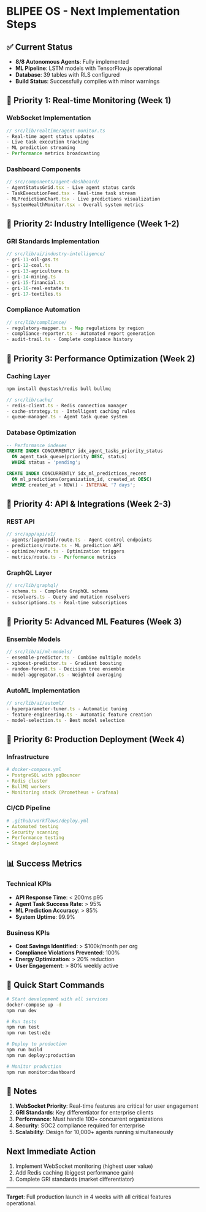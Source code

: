 # BLIPEE OS - Next Implementation Steps

## ✅ Current Status
- **8/8 Autonomous Agents**: Fully implemented
- **ML Pipeline**: LSTM models with TensorFlow.js operational
- **Database**: 39 tables with RLS configured
- **Build Status**: Successfully compiles with minor warnings

## 🎯 Priority 1: Real-time Monitoring (Week 1)

### WebSocket Implementation
```typescript
// src/lib/realtime/agent-monitor.ts
- Real-time agent status updates
- Live task execution tracking
- ML prediction streaming
- Performance metrics broadcasting
```

### Dashboard Components
```typescript
// src/components/agent-dashboard/
- AgentStatusGrid.tsx - Live agent status cards
- TaskExecutionFeed.tsx - Real-time task stream
- MLPredictionChart.tsx - Live predictions visualization
- SystemHealthMonitor.tsx - Overall system metrics
```

## 🎯 Priority 2: Industry Intelligence (Week 1-2)

### GRI Standards Implementation
```typescript
// src/lib/ai/industry-intelligence/
- gri-11-oil-gas.ts
- gri-12-coal.ts
- gri-13-agriculture.ts
- gri-14-mining.ts
- gri-15-financial.ts
- gri-16-real-estate.ts
- gri-17-textiles.ts
```

### Compliance Automation
```typescript
// src/lib/compliance/
- regulatory-mapper.ts - Map regulations by region
- compliance-reporter.ts - Automated report generation
- audit-trail.ts - Complete compliance history
```

## 🎯 Priority 3: Performance Optimization (Week 2)

### Caching Layer
```bash
npm install @upstash/redis bull bullmq
```

```typescript
// src/lib/cache/
- redis-client.ts - Redis connection manager
- cache-strategy.ts - Intelligent caching rules
- queue-manager.ts - Agent task queue system
```

### Database Optimization
```sql
-- Performance indexes
CREATE INDEX CONCURRENTLY idx_agent_tasks_priority_status
  ON agent_task_queue(priority DESC, status)
  WHERE status = 'pending';

CREATE INDEX CONCURRENTLY idx_ml_predictions_recent
  ON ml_predictions(organization_id, created_at DESC)
  WHERE created_at > NOW() - INTERVAL '7 days';
```

## 🎯 Priority 4: API & Integrations (Week 2-3)

### REST API
```typescript
// src/app/api/v1/
- agents/[agentId]/route.ts - Agent control endpoints
- predictions/route.ts - ML prediction API
- optimize/route.ts - Optimization triggers
- metrics/route.ts - Performance metrics
```

### GraphQL Layer
```typescript
// src/lib/graphql/
- schema.ts - Complete GraphQL schema
- resolvers.ts - Query and mutation resolvers
- subscriptions.ts - Real-time subscriptions
```

## 🎯 Priority 5: Advanced ML Features (Week 3)

### Ensemble Models
```typescript
// src/lib/ai/ml-models/
- ensemble-predictor.ts - Combine multiple models
- xgboost-predictor.ts - Gradient boosting
- random-forest.ts - Decision tree ensemble
- model-aggregator.ts - Weighted averaging
```

### AutoML Implementation
```typescript
// src/lib/ai/automl/
- hyperparameter-tuner.ts - Automatic tuning
- feature-engineering.ts - Automatic feature creation
- model-selection.ts - Best model selection
```

## 🎯 Priority 6: Production Deployment (Week 4)

### Infrastructure
```yaml
# docker-compose.yml
- PostgreSQL with pgBouncer
- Redis cluster
- BullMQ workers
- Monitoring stack (Prometheus + Grafana)
```

### CI/CD Pipeline
```yaml
# .github/workflows/deploy.yml
- Automated testing
- Security scanning
- Performance testing
- Staged deployment
```

## 📊 Success Metrics

### Technical KPIs
- **API Response Time**: < 200ms p95
- **Agent Task Success Rate**: > 95%
- **ML Prediction Accuracy**: > 85%
- **System Uptime**: 99.9%

### Business KPIs
- **Cost Savings Identified**: > $100k/month per org
- **Compliance Violations Prevented**: 100%
- **Energy Optimization**: > 20% reduction
- **User Engagement**: > 80% weekly active

## 🚀 Quick Start Commands

```bash
# Start development with all services
docker-compose up -d
npm run dev

# Run tests
npm run test
npm run test:e2e

# Deploy to production
npm run build
npm run deploy:production

# Monitor production
npm run monitor:dashboard
```

## 📝 Notes

1. **WebSocket Priority**: Real-time features are critical for user engagement
2. **GRI Standards**: Key differentiator for enterprise clients
3. **Performance**: Must handle 100+ concurrent organizations
4. **Security**: SOC2 compliance required for enterprise
5. **Scalability**: Design for 10,000+ agents running simultaneously

## Next Immediate Action

1. Implement WebSocket monitoring (highest user value)
2. Add Redis caching (biggest performance gain)
3. Complete GRI standards (market differentiator)

---

**Target**: Full production launch in 4 weeks with all critical features operational.